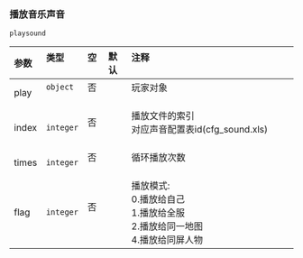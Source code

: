 ### 播放音乐声音
`playsound`

| 参数  | 类型      | 空   | 默认 | 注释                                                                              |
| :---- | :-------- | :--- | :--- | :-------------------------------------------------------------------------------- |
| play  | `object`  | 否   |      | 玩家对象                                                                          |
| index | `integer` | 否   |      | 播放文件的索引<br />对应声音配置表id(cfg_sound.xls)                                 |
| times | `integer` | 否   |      | 循环播放次数                                                                      |
| flag  | `integer` | 否   |      | 播放模式:<br />0.播放给自己<br />1.播放给全服<br />2.播放给同一地图<br />4.播放给同屏人物 |

